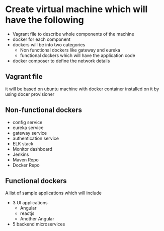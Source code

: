 Create virtual machine which will have the following
====================================================
- Vagrant file to describe whole components of the machine
- docker for each component
- dockers will be into two categories
    - Non functional dockers like gateway and eureka
    - functional dockers which will have the application code
- docker composer to define the network details

Vagrant file
------------
it will be based on ubuntu machine with docker container installed on it
by using docer provisioner

Non-functional dockers
----------------------
- config service
- eureka service
- gateway service
- authentication service
- ELK stack
- Monitor dashboard
- Jenkins
- Maven Repo
- Docker Repo

Functional dockers
------------------
A list of sample applications which will include
- 3 UI applications
    - Angular
    - reactjs
    - Another Angular
- 5 backend microservices